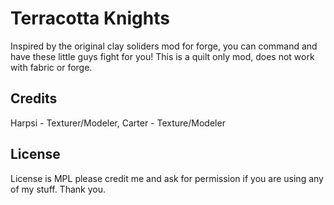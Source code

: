 # Terracotta Knights

Inspired by the original clay soliders mod for forge, you can command and have these little guys fight for you! This is a quilt only mod, does not work with fabric or forge. 

## Credits
Harpsi - Texturer/Modeler, 
Carter - Texture/Modeler
## License

License is MPL please credit me and ask for permission if you are using any of my stuff. Thank you. 
